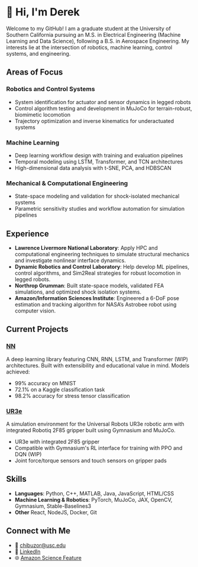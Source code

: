 # 👋 Hi, I'm Derek

Welcome to my GitHub! I am a graduate student at the University of Southern California pursuing an M.S. in Electrical Engineering (Machine Learning and Data Science), following a B.S. in Aerospace Engineering. My interests lie at the intersection of robotics, machine learning, control systems, and engineering. 

## Areas of Focus

### Robotics and Control Systems
- System identification for actuator and sensor dynamics in legged robots
- Control algorithm testing and development in MuJoCo for terrain-robust, biomimetic locomotion
- Trajectory optimization and inverse kinematics for underactuated systems

### Machine Learning
- Deep learning workflow design with training and evaluation pipelines
- Temporal modeling using LSTM, Transformer, and TCN architectures
- High-dimensional data analysis with t-SNE, PCA, and HDBSCAN

### Mechanical & Computational Engineering
- State-space modeling and validation for shock-isolated mechanical systems
- Parametric sensitivity studies and workflow automation for simulation pipelines

## Experience

- **Lawrence Livermore National Laboratory**: Apply HPC and computational engineering techniques to simulate structural mechanics and investigate nonlinear interface dynamics.
- **Dynamic Robotics and Control Laboratory**: Help develop ML pipelines, control algorithms, and Sim2Real strategies for robust locomotion in legged robots.
- **Northrop Grumman**: Built state-space models, validated FEA simulations, and optimized shock isolation systems.
- **Amazon/Information Sciences Institute**: Engineered a 6-DoF pose estimation and tracking algorithm for NASA’s Astrobee robot using computer vision.

## Current Projects

### [NN](https://github.com/derekc22/NN)
A deep learning library featuring CNN, RNN, LSTM, and Transformer (WIP) architectures. Built with extensibility and educational value in mind. Models achieved:
- 99% accuracy on MNIST
- 72.1% on a Kaggle classification task
- 98.2% accuracy for stress tensor classification

### [UR3e](https://github.com/derekc22/UR3e)
A simulation environment for the Universal Robots UR3e robotic arm with integrated Robotiq 2F85 gripper built using Gymnasium and MuJoCo.
- UR3e with integrated 2F85 gripper
- Compatible with Gymnasium's RL interface for training with PPO and DQN (WIP)
- Joint force/torque sensors and touch sensors on gripper pads

## Skills

- **Languages**: Python, C++, MATLAB, Java, JavaScript, HTML/CSS
- **Machine Learning & Robotics**: PyTorch, MuJoCo, JAX, OpenCV, Gymnasium, Stable-Baselines3
- **Other** React, NodeJS, Docker, Git

## Connect with Me

- 📧 chibuzor@usc.edu  
- 🔗 [LinkedIn](https://www.linkedin.com/in/derekchibuzor)  
- 🌐 [Amazon Science Feature](https://www.amazon.science/news-and-features/usc-sure-student-develops-prototype-algorithm-to-help-automate-spacecraft-docking)
